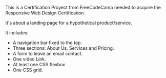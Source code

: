 This is a Certification Proyect from FreeCodeCamp needed to acquire the Responsive Web Design Certification.

It's about a landing page for a hypothetical product/service.

It includes:

  - A navigation bar fixed to the top.
  - Three sections: About Us, Services and Pricing.
  - A form to leave an email contact.
  - One video Link.
  - At least one CSS flexbox
  - One CSS grid.
